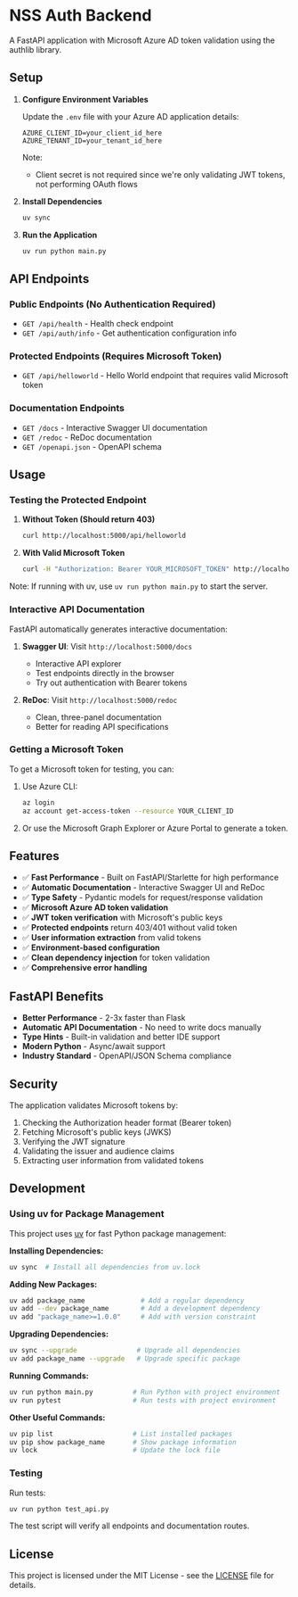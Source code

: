 # NSS Auth Backend

A FastAPI application with Microsoft Azure AD token validation using the authlib library.

## Setup

1. **Configure Environment Variables**
   
   Update the `.env` file with your Azure AD application details:
   ```
   AZURE_CLIENT_ID=your_client_id_here
   AZURE_TENANT_ID=your_tenant_id_here
   ```

   Note: 
   - Client secret is not required since we're only validating JWT tokens, not performing OAuth flows

2. **Install Dependencies**
   ```bash
   uv sync
   ```

3. **Run the Application**
   ```bash
   uv run python main.py
   ```

## API Endpoints

### Public Endpoints (No Authentication Required)

- `GET /api/health` - Health check endpoint
- `GET /api/auth/info` - Get authentication configuration info

### Protected Endpoints (Requires Microsoft Token)

- `GET /api/helloworld` - Hello World endpoint that requires valid Microsoft token

### Documentation Endpoints

- `GET /docs` - Interactive Swagger UI documentation
- `GET /redoc` - ReDoc documentation
- `GET /openapi.json` - OpenAPI schema

## Usage

### Testing the Protected Endpoint

1. **Without Token (Should return 403)**
   ```bash
   curl http://localhost:5000/api/helloworld
   ```

2. **With Valid Microsoft Token**
   ```bash
   curl -H "Authorization: Bearer YOUR_MICROSOFT_TOKEN" http://localhost:5000/api/helloworld
   ```

Note: If running with uv, use `uv run python main.py` to start the server.

### Interactive API Documentation

FastAPI automatically generates interactive documentation:

1. **Swagger UI**: Visit `http://localhost:5000/docs`
   - Interactive API explorer
   - Test endpoints directly in the browser
   - Try out authentication with Bearer tokens

2. **ReDoc**: Visit `http://localhost:5000/redoc`
   - Clean, three-panel documentation
   - Better for reading API specifications

### Getting a Microsoft Token

To get a Microsoft token for testing, you can:

1. Use Azure CLI:
   ```bash
   az login
   az account get-access-token --resource YOUR_CLIENT_ID
   ```

2. Or use the Microsoft Graph Explorer or Azure Portal to generate a token.

## Features

- ✅ **Fast Performance** - Built on FastAPI/Starlette for high performance
- ✅ **Automatic Documentation** - Interactive Swagger UI and ReDoc
- ✅ **Type Safety** - Pydantic models for request/response validation
- ✅ **Microsoft Azure AD token validation**
- ✅ **JWT token verification** with Microsoft's public keys
- ✅ **Protected endpoints** return 403/401 without valid token
- ✅ **User information extraction** from valid tokens
- ✅ **Environment-based configuration**
- ✅ **Clean dependency injection** for token validation
- ✅ **Comprehensive error handling**

## FastAPI Benefits

- **Better Performance** - 2-3x faster than Flask
- **Automatic API Documentation** - No need to write docs manually
- **Type Hints** - Built-in validation and better IDE support
- **Modern Python** - Async/await support
- **Industry Standard** - OpenAPI/JSON Schema compliance

## Security

The application validates Microsoft tokens by:
1. Checking the Authorization header format (Bearer token)
2. Fetching Microsoft's public keys (JWKS)
3. Verifying the JWT signature
4. Validating the issuer and audience claims
5. Extracting user information from validated tokens

## Development

### Using uv for Package Management

This project uses [uv](https://github.com/astral-sh/uv) for fast Python package management:

**Installing Dependencies:**
```bash
uv sync  # Install all dependencies from uv.lock
```

**Adding New Packages:**
```bash
uv add package_name              # Add a regular dependency
uv add --dev package_name        # Add a development dependency
uv add "package_name>=1.0.0"     # Add with version constraint
```

**Upgrading Dependencies:**
```bash
uv sync --upgrade               # Upgrade all dependencies
uv add package_name --upgrade   # Upgrade specific package
```

**Running Commands:**
```bash
uv run python main.py          # Run Python with project environment
uv run pytest                  # Run tests with project environment
```

**Other Useful Commands:**
```bash
uv pip list                    # List installed packages
uv pip show package_name       # Show package information
uv lock                        # Update the lock file
```

### Testing

Run tests:
```bash
uv run python test_api.py
```

The test script will verify all endpoints and documentation routes.

## License

This project is licensed under the MIT License - see the [LICENSE](LICENSE) file for details.